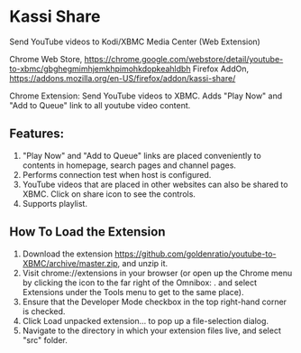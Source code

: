 Kassi Share
=============

Send YouTube videos to Kodi/XBMC Media Center (Web Extension)

Chrome Web Store, https://chrome.google.com/webstore/detail/youtube-to-xbmc/gbghegmimhjemkhpimohkdopkeahldbh
Firefox AddOn, https://addons.mozilla.org/en-US/firefox/addon/kassi-share/

Chrome Extension: Send YouTube videos to XBMC.
Adds "Play Now" and "Add to Queue" link to all youtube video content.

**Features:**
-------------
1. "Play Now" and "Add to Queue" links are placed conveniently to contents in homepage, search pages and channel pages. 
2. Performs connection test when host is configured.
3. YouTube videos that are placed in other websites can also be shared to XBMC. Click on share icon to see the controls.
4. Supports playlist.


**How To Load the Extension**
-----------------------------

1. Download the extension https://github.com/goldenratio/youtube-to-XBMC/archive/master.zip, and unzip it.
2. Visit chrome://extensions in your browser (or open up the Chrome menu by clicking the icon to the far right of the Omnibox:  . and select Extensions under the Tools menu to get to the same place).
3. Ensure that the Developer Mode checkbox in the top right-hand corner is checked.
4. Click Load unpacked extension… to pop up a file-selection dialog.
5. Navigate to the directory in which your extension files live, and select "src" folder.


